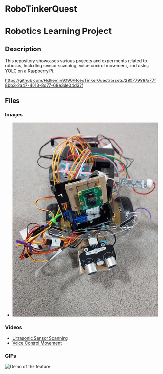 # RoboTinkerQuest
# Robotics Learning Project

## Description
This repository showcases various projects and experiments related to robotics, including sensor scanning, voice control movement, and using YOLO on a Raspberry Pi.


https://github.com/Holliemin9090/RoboTinkerQuest/assets/28077988/b77f8bb3-2a47-4013-8d77-68e3de04d37f


## Files

### Images
- ![Car Image](car.jpg)

### Videos
- [Ultrasonic Sensor Scanning](ultrasonic_sensor_scanning.mp4)
- [Voice Control Movement](voice_control_movement.mp4)

### GIFs
<img src="https://github.com/Holliemin9090/RoboTinkerQuest/blob/main/yolo_on_rpi.gif" width="400" alt="Demo of the feature">

